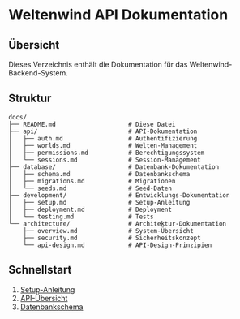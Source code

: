 # Weltenwind API Dokumentation

## Übersicht
Dieses Verzeichnis enthält die Dokumentation für das Weltenwind-Backend-System.

## Struktur
```
docs/
├── README.md                    # Diese Datei
├── api/                         # API-Dokumentation
│   ├── auth.md                  # Authentifizierung
│   ├── worlds.md                # Welten-Management
│   ├── permissions.md           # Berechtigungssystem
│   └── sessions.md              # Session-Management
├── database/                    # Datenbank-Dokumentation
│   ├── schema.md                # Datenbankschema
│   ├── migrations.md            # Migrationen
│   └── seeds.md                 # Seed-Daten
├── development/                 # Entwicklungs-Dokumentation
│   ├── setup.md                 # Setup-Anleitung
│   ├── deployment.md            # Deployment
│   └── testing.md               # Tests
└── architecture/                # Architektur-Dokumentation
    ├── overview.md              # System-Übersicht
    ├── security.md              # Sicherheitskonzept
    └── api-design.md            # API-Design-Prinzipien
```

## Schnellstart
1. [Setup-Anleitung](development/setup.md)
2. [API-Übersicht](api/README.md)
3. [Datenbankschema](database/schema.md) 